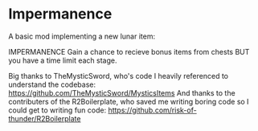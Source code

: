 # Impermanence
A basic mod implementing a new lunar item:

IMPERMANENCE
Gain a chance to recieve bonus items from chests BUT you have a time limit each stage.

Big thanks to TheMysticSword, who's code I heavily referenced to understand the codebase: https://github.com/TheMysticSword/MysticsItems
And thanks to the contributers of the R2Boilerplate, who saved me writing boring code so I could get to writing fun code: https://github.com/risk-of-thunder/R2Boilerplate